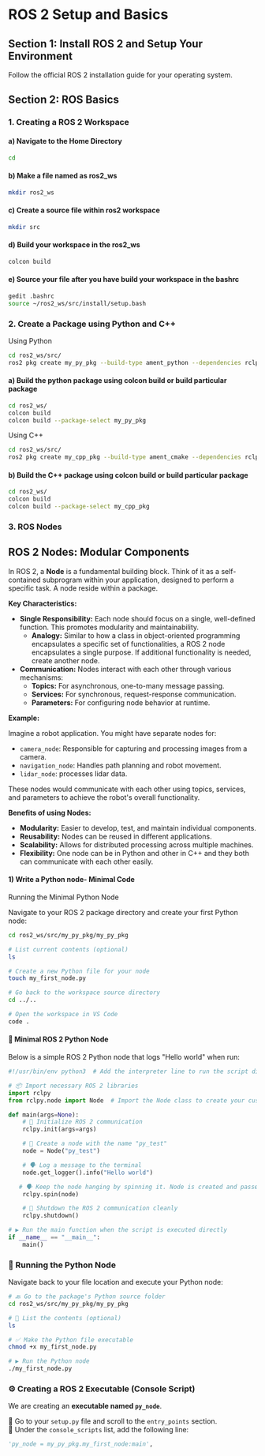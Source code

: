 # ROS 2 Setup and Basics

## Section 1: Install ROS 2 and Setup Your Environment

Follow the official ROS 2 installation guide for your operating system.

## Section 2: ROS Basics

### 1. Creating a ROS 2 Workspace

#### a) Navigate to the Home Directory

```bash
cd
```
#### b) Make a file named as ros2_ws
```bash
mkdir ros2_ws
```
#### c) Create a source file within ros2 workspace
```bash
mkdir src
```
#### d) Build your workspace in the ros2_ws
```bash
colcon build
```
#### e) Source your file after you have build your workspace in the bashrc
```bash
gedit .bashrc
source ~/ros2_ws/src/install/setup.bash
```
### 2. Create a  Package using Python and C++
Using Python
```bash
cd ros2_ws/src/
ros2 pkg create my_py_pkg --build-type ament_python --dependencies rclpy
```
#### a) Build the python package using colcon build or build particular package
```bash
cd ros2_ws/
colcon build
colcon build --package-select my_py_pkg
```
Using C++
```bash
cd ros2_ws/src/
ros2 pkg create my_cpp_pkg --build-type ament_cmake --dependencies rclpy

```


#### b) Build the C++ package using colcon build or build particular package
```bash
cd ros2_ws/
colcon build
colcon build --package-select my_cpp_pkg
```
### 3. ROS Nodes
## ROS 2 Nodes: Modular Components

In ROS 2, a **Node** is a fundamental building block. Think of it as a self-contained subprogram within your application, designed to perform a specific task. A node reside within a package.

**Key Characteristics:**

* **Single Responsibility:** Each node should focus on a single, well-defined function. This promotes modularity and maintainability.
    * **Analogy:** Similar to how a class in object-oriented programming encapsulates a specific set of functionalities, a ROS 2 node encapsulates a single purpose. If additional functionality is needed, create another node.
* **Communication:** Nodes interact with each other through various mechanisms:
    * **Topics:** For asynchronous, one-to-many message passing.
    * **Services:** For synchronous, request-response communication.
    * **Parameters:** For configuring node behavior at runtime.

**Example:**

Imagine a robot application. You might have separate nodes for:

* `camera_node`: Responsible for capturing and processing images from a camera.
* `navigation_node`: Handles path planning and robot movement.
* `lidar_node`: processes lidar data.

These nodes would communicate with each other using topics, services, and parameters to achieve the robot's overall functionality.

**Benefits of using Nodes:**

* **Modularity:** Easier to develop, test, and maintain individual components.
* **Reusability:** Nodes can be reused in different applications.
* **Scalability:** Allows for distributed processing across multiple machines.
* **Flexibility:** One node can be in Python and other in C++ and they both can communicate with each other easily.

#### 1) Write a Python node- Minimal Code

Running the Minimal Python Node

Navigate to your ROS 2 package directory and create your first Python node:

```bash
cd ros2_ws/src/my_py_pkg/my_py_pkg

# List current contents (optional)
ls

# Create a new Python file for your node
touch my_first_node.py

# Go back to the workspace source directory
cd ../..

# Open the workspace in VS Code
code .
```
#### 🐍 Minimal ROS 2 Python Node

Below is a simple ROS 2 Python node that logs "Hello world" when run:

```python
#!/usr/bin/env python3  # Add the interpreter line to run the script directly

# 📦 Import necessary ROS 2 libraries
import rclpy
from rclpy.node import Node  # Import the Node class to create your custom node

def main(args=None):
    # 🔧 Initialize ROS 2 communication
    rclpy.init(args=args)

    # 🧠 Create a node with the name "py_test"
    node = Node("py_test")

    # 🗣️ Log a message to the terminal
    node.get_logger().info("Hello world")

   # 🗣️ Keep the node hanging by spinning it. Node is created and passed to spin functionality
    rclpy.spin(node)

    # 🛑 Shutdown the ROS 2 communication cleanly
    rclpy.shutdown()

# ▶️ Run the main function when the script is executed directly
if __name__ == "__main__":
    main()

```
### 🚀 Running the Python Node

Navigate back to your file location and execute your Python node:

```bash
# 🔙 Go to the package's Python source folder
cd ros2_ws/src/my_py_pkg/my_py_pkg

# 📂 List the contents (optional)
ls

# ✅ Make the Python file executable
chmod +x my_first_node.py

# ▶️ Run the Python node
./my_first_node.py


```
### ⚙️ Creating a ROS 2 Executable (Console Script)

We are creating an **executable named `py_node`**.

📁 Go to your `setup.py` file and scroll to the `entry_points` section.  
🔧 Under the `console_scripts` list, add the following line:

```python
'py_node = my_py_pkg.my_first_node:main',
```


  


